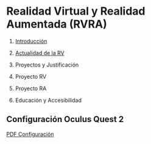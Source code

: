 # Realidad Virtual y Realidad Aumentada (RVRA)


1. [Introducción](https://github.com/videojuegos-abastos/RVRA/blob/main/te/t1_introduccion.md)

2. [Actualidad de la RV](https://github.com/videojuegos-abastos/RVRA/blob/main/te/transparencias/XR%20-%20Unit%2001%20-%20Introduction%20to%20VR%20and%20AR.pdf)

3. Proyectos y Justificación

4. Proyecto RV

5. Proyecto RA

6. Educación y Accesibilidad

## Configuración Oculus Quest 2

[PDF Configuración](https://github.com/videojuegos-abastos/RVRA/blob/main/te/configuracion.md)
